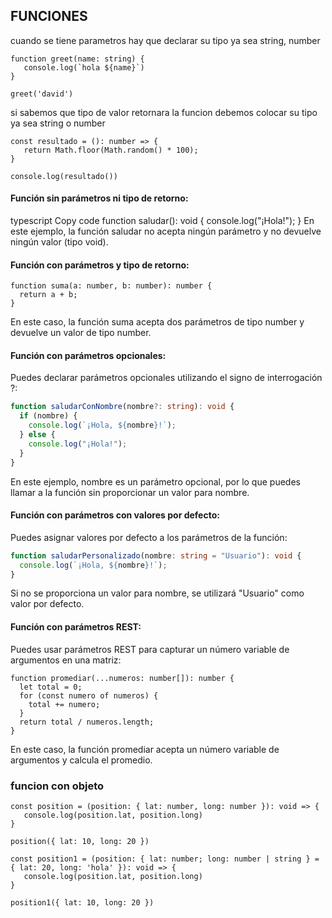 ## FUNCIONES

cuando se tiene parametros hay que declarar su tipo ya sea string, number

```
function greet(name: string) {
   console.log(`hola ${name}`)
}

greet('david')
```

si sabemos que tipo de valor retornara la funcion debemos colocar su tipo ya sea string o number

```
const resultado = (): number => {
   return Math.floor(Math.random() * 100);
}

console.log(resultado())
```

#### Función sin parámetros ni tipo de retorno:

typescript
Copy code
function saludar(): void {
console.log("¡Hola!");
}
En este ejemplo, la función saludar no acepta ningún parámetro y no devuelve ningún valor (tipo void).

#### Función con parámetros y tipo de retorno:

```
function suma(a: number, b: number): number {
  return a + b;
}
```

En este caso, la función suma acepta dos parámetros de tipo number y devuelve un valor de tipo number.

#### Función con parámetros opcionales:

Puedes declarar parámetros opcionales utilizando el signo de interrogación ?:

```ts
function saludarConNombre(nombre?: string): void {
  if (nombre) {
    console.log(`¡Hola, ${nombre}!`);
  } else {
    console.log("¡Hola!");
  }
}
```

En este ejemplo, nombre es un parámetro opcional, por lo que puedes llamar a la función sin proporcionar un valor para nombre.

#### Función con parámetros con valores por defecto:

Puedes asignar valores por defecto a los parámetros de la función:

```ts
function saludarPersonalizado(nombre: string = "Usuario"): void {
  console.log(`¡Hola, ${nombre}!`);
}
```

Si no se proporciona un valor para nombre, se utilizará "Usuario" como valor por defecto.

#### Función con parámetros REST:

Puedes usar parámetros REST para capturar un número variable de argumentos en una matriz:

```
function promediar(...numeros: number[]): number {
  let total = 0;
  for (const numero of numeros) {
    total += numero;
  }
  return total / numeros.length;
}
```

En este caso, la función promediar acepta un número variable de argumentos y calcula el promedio.

### funcion con objeto

```
const position = (position: { lat: number, long: number }): void => {
   console.log(position.lat, position.long)
}

position({ lat: 10, long: 20 })

const position1 = (position: { lat: number; long: number | string } = { lat: 20, long: 'hola' }): void => {
   console.log(position.lat, position.long)
}

position1({ lat: 10, long: 20 })
```
